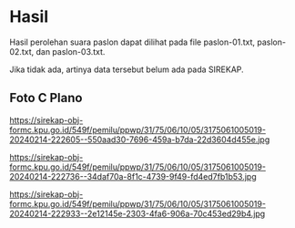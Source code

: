 # Hasil

Hasil perolehan suara paslon dapat dilihat pada file paslon-01.txt, paslon-02.txt, dan paslon-03.txt.

Jika tidak ada, artinya data tersebut belum ada pada SIREKAP.

## Foto C Plano

https://sirekap-obj-formc.kpu.go.id/549f/pemilu/ppwp/31/75/06/10/05/3175061005019-20240214-222605--550aad30-7696-459a-b7da-22d3604d455e.jpg

https://sirekap-obj-formc.kpu.go.id/549f/pemilu/ppwp/31/75/06/10/05/3175061005019-20240214-222736--34daf70a-8f1c-4739-9f49-fd4ed7fb1b53.jpg

https://sirekap-obj-formc.kpu.go.id/549f/pemilu/ppwp/31/75/06/10/05/3175061005019-20240214-222933--2e12145e-2303-4fa6-906a-70c453ed29b4.jpg
